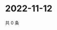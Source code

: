 # 2022-11-12

共 0 条

<!-- BEGIN WEIBO -->
<!-- 最后更新时间 Sat Nov 12 2022 05:15:39 GMT+0800 (China Standard Time) -->

<!-- END WEIBO -->
